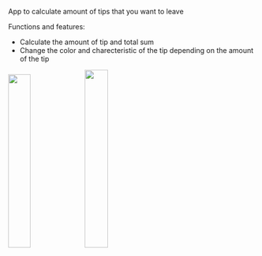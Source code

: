 App to calculate amount of tips that you want to leave 

Functions and features:
* Calculate the amount of tip and total sum
* Change the color and charecteristic of the tip depending on the amount of the tip

<img src="https://github.com/Damncaf-goin-crazy/Android_Tip_App/assets/118183028/1705c426-17a1-4505-aef4-6a18974720ef" width=30% height=30%>

<img src="https://github.com/Damncaf-goin-crazy/Android_Tip_App/assets/118183028/2c93e4c0-d558-497e-b090-745e383769d0" width=30.4% height=30.4%>

